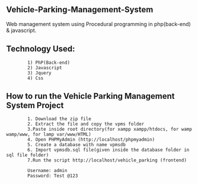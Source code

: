## Vehicle-Parking-Management-System
Web management system using Procedural programming in php(back-end) &amp; javascript.

## Technology Used:
            1) PhP(Back-end)
            2) Javascript
            3) Jquery
            4) Css

## How to run the Vehicle Parking Management System Project

            1. Download the zip file
            2. Extract the file and copy the vpms folder
            3.Paste inside root directory(for xampp xampp/htdocs, for wamp wamp/www, for lamp var/www/HTML)
            4. Open PHPMyAdmin (http://localhost/phpmyadmin)
            5. Create a database with name vpmsdb
            6. Import vpmsdb.sql file(given inside the database folder in  sql file folder)
            7.Run the script http://localhost/vehicle_parking (frontend)

            Username: admin
            Password: Test @123
